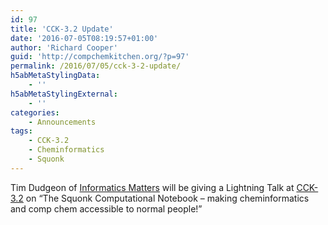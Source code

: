 ```yaml
---
id: 97
title: 'CCK-3.2 Update'
date: '2016-07-05T08:19:57+01:00'
author: 'Richard Cooper'
guid: 'http://compchemkitchen.org/?p=97'
permalink: /2016/07/05/cck-3-2-update/
h5abMetaStylingData:
    - ''
h5abMetaStylingExternal:
    - ''
categories:
    - Announcements
tags:
    - CCK-3.2
    - Cheminformatics
    - Squonk
---
```


Tim Dudgeon of [Informatics Matters](http://www.informaticsmatters.com/) will be giving a Lightning Talk at [CCK-3.2](http://compchemkitchen.org/2016/06/15/cck-3/) on “The Squonk Computational Notebook – making cheminformatics and comp chem accessible to normal people!”